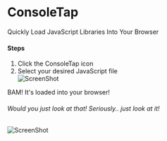 # ConsoleTap
Quickly Load JavaScript Libraries Into Your Browser  
  
#### Steps  
1. Click the ConsoleTap icon  
2. Select your desired JavaScript file  
![ScreenShot](screenshot.jpg)  
  
BAM!  It's loaded into your browser!  
  
###### Would you just look at that! Seriously.. just look at it!  
![ScreenShot](screenshot2.jpg)
